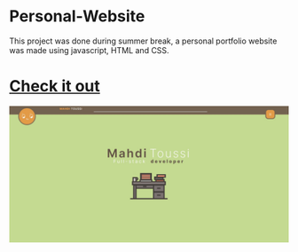 # Personal-Website

This project was done during summer break, a personal portfolio website was made using javascript, HTML and CSS.

# [Check it out](https://mahdi2c.github.io/Personal-Website/)


![alt text](https://github.com/Mahdi2c/Storage/blob/master/Mahdi-Website/1.jpg?raw=true)



